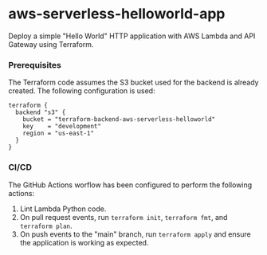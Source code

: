 # aws-serverless-helloworld-app

Deploy a simple "Hello World" HTTP application with AWS Lambda and API Gateway using Terraform.

### Prerequisites

The Terraform code assumes the S3 bucket used for the backend is already created. The following configuration is used:

```
terraform {
  backend "s3" {
    bucket = "terraform-backend-aws-serverless-helloworld"
    key    = "development"
    region = "us-east-1"
  }
}
```

### CI/CD

The GitHub Actions worflow has been configured to perform the following actions:

1. Lint Lambda Python code.
2. On pull request events, run `terraform init`, `terraform fmt`, and `terraform plan`.
3. On push events to the "main" branch, run `terraform apply` and ensure the application is working as expected.